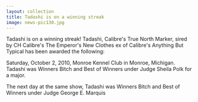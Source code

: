 ```yaml
---
layout: collection
title: Tadashi is on a winning streak
image: news-pic130.jpg
---
```

Tadashi is on a winning streak!
 Tadashi, Calibre's True North Marker, sired by CH Calibre's The Emperor's New Clothes ex of Calibre's Anything But Typical has been awarded the following:
 
 Saturday, October 2, 2010, Monroe Kennel Club in Monroe, Michigan. Tadashi was Winners Bitch and Best of Winners under Judge Sheila Polk for a major.
 
 The next day at the same show, Tadashi was Winners Bitch and Best of Winners under Judge George E. Marquis
 
 
